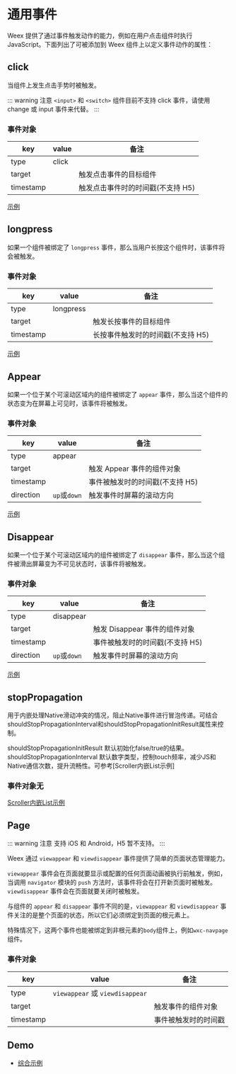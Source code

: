 # 通用事件

Weex 提供了通过事件触发动作的能力，例如在用户点击组件时执行 JavaScript。下面列出了可被添加到 Weex 组件上以定义事件动作的属性：

## click

当组件上发生点击手势时被触发。

::: warning 注意
`<input>` 和 `<switch>` 组件目前不支持 click 事件，请使用 change 或 input 事件来代替。
:::

### 事件对象

| key       | value | 备注                              |
| --------- | ----- | --------------------------------- |
| type      | click |                                   |
| target    |       | 触发点击事件的目标组件            |
| timestamp |       | 触发点击事件时的时间戳(不支持 H5) |

[示例](http://dotwe.org/vue/ad62b385c6b3cb7d038539f137be79ad)

## longpress

如果一个组件被绑定了 `longpress` 事件，那么当用户长按这个组件时，该事件将会被触发。

### 事件对象

| key       | value     | 备注                              |
| --------- | --------- | --------------------------------- |
| type      | longpress |                                   |
| target    |           | 触发长按事件的目标组件            |
| timestamp |           | 长按事件触发时的时间戳(不支持 H5) |

[示例](http://dotwe.org/vue/ad62b385c6b3cb7d038539f137be79ad)

## Appear

如果一个位于某个可滚动区域内的组件被绑定了 `appear` 事件，那么当这个组件的状态变为在屏幕上可见时，该事件将被触发。

### 事件对象

| key       | value        | 备注                            |
| --------- | ------------ | ------------------------------- |
| type      | appear       |                                 |
| target    |              | 触发 Appear 事件的组件对象      |
| timestamp |              | 事件被触发时的时间戳(不支持 H5) |
| direction | `up`或`down` | 触发事件时屏幕的滚动方向        |

[示例](http://dotwe.org/vue/ad62b385c6b3cb7d038539f137be79ad)

## Disappear

如果一个位于某个可滚动区域内的组件被绑定了 `disappear` 事件，那么当这个组件被滑出屏幕变为不可见状态时，该事件将被触发。

### 事件对象

| key       | value        | 备注                            |
| --------- | ------------ | ------------------------------- |
| type      | disappear    |                                 |
| target    |              | 触发 Disappear 事件的组件对象   |
| timestamp |              | 事件被触发时的时间戳(不支持 H5) |
| direction | `up`或`down` | 触发事件时屏幕的滚动方向        |

[示例](http://dotwe.org/vue/ad62b385c6b3cb7d038539f137be79ad)

## stopPropagation

用于内嵌处理Native滑动冲突的情况，阻止Native事件进行冒泡传递。可结合shouldStopPropagationInterval和shouldStopPropagationInitResult属性来控制。

shouldStopPropagationInitResult  默认初始化false/true的结果。
shouldStopPropagationInterval  默认数字类型，控制touch频率，减少JS和Native通信次数，提升流畅性。可参考[Scroller内嵌List示例]

### 事件对象无

[Scroller内嵌List示例](http://dotwe.org/vue/48ddb2f7339d1fb116135900a2dbc8e5)

## Page

::: warning 注意
支持 iOS 和 Android，H5 暂不支持。
:::

Weex 通过 `viewappear` 和 `viewdisappear` 事件提供了简单的页面状态管理能力。

`viewappear` 事件会在页面就要显示或配置的任何页面动画被执行前触发，例如，当调用 `navigator` 模块的 `push` 方法时，该事件将会在打开新页面时被触发。`viewdisappear` 事件会在页面就要关闭时被触发。

与组件的 `appear` 和 `disappear` 事件不同的是，`viewappear` 和 `viewdisappear` 事件关注的是整个页面的状态，所以它们必须绑定到页面的根元素上。

特殊情况下，这两个事件也能被绑定到非根元素的`body`组件上，例如`wxc-navpage`组件。

### 事件对象

| key       | value                           | 备注                 |
| --------- | ------------------------------- | -------------------- |
| type      | `viewappear` 或 `viewdisappear` |                      |
| target    |                                 | 触发事件的组件对象   |
| timestamp |                                 | 事件被触发时的时间戳 |



## Demo

- [综合示例](http://dotwe.org/vue/ad62b385c6b3cb7d038539f137be79ad)
